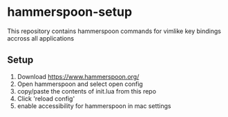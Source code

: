 # hammerspoon-setup
This repository contains hammerspoon commands for vimlike key bindings
accross all applications

## Setup
1. Download https://www.hammerspoon.org/
2. Open hammerspoon and select open config
3. copy/paste the contents of init.lua from this repo
4. Click 'reload config'
5. enable accessibility for hammerspoon in mac settings
